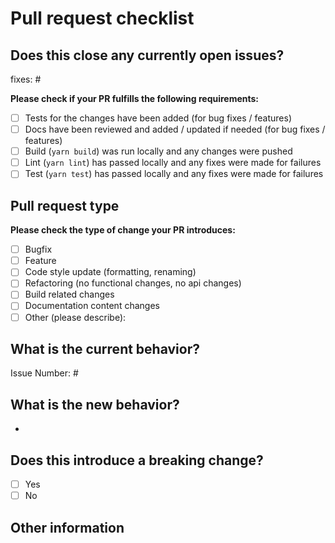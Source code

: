 <!-- Please refer to our contributing documentation for any questions on submitting a pull request, or let us know here if you need any help: https://ionicframework.com/docs/building/contributing -->

# Pull request checklist

## Does this close any currently open issues?

fixes: #

**Please check if your PR fulfills the following requirements:**

- [ ] Tests for the changes have been added (for bug fixes / features)
- [ ] Docs have been reviewed and added / updated if needed (for bug fixes / features)
- [ ] Build (`yarn build`) was run locally and any changes were pushed
- [ ] Lint (`yarn lint`) has passed locally and any fixes were made for failures
- [ ] Test (`yarn test`) has passed locally and any fixes were made for failures

## Pull request type

<!-- Please do not submit updates to dependencies unless it fixes an issue. -->
<!-- Please try to limit your pull request to one type, submit multiple pull requests if needed. -->

**Please check the type of change your PR introduces:**

- [ ] Bugfix
- [ ] Feature
- [ ] Code style update (formatting, renaming)
- [ ] Refactoring (no functional changes, no api changes)
- [ ] Build related changes
- [ ] Documentation content changes
- [ ] Other (please describe):

## What is the current behavior?

<!-- Please describe the current behavior that you are modifying, or link to a relevant issue. -->

Issue Number: #

## What is the new behavior?

<!-- Please describe the behavior or changes that are being added by this PR. -->

-

## Does this introduce a breaking change?

- [ ] Yes
- [ ] No

<!-- If this introduces a breaking change, please describe the impact and migration path for existing applications below. -->

## Other information

<!-- Any other information that is important to this PR such as screenshots of how the component looks before and after the change. -->
